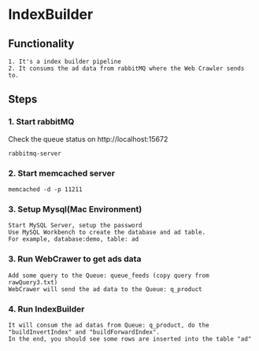 # IndexBuilder
## Functionality
```
1. It's a index builder pipeline
2. It consums the ad data from rabbitMQ where the Web Crawler sends to.
```
## Steps
### 1. Start rabbitMQ
Check the queue status on http://localhost:15672
```
rabbitmq-server
```
### 2. Start memcached server
```
memcached -d -p 11211
```
### 3. Setup Mysql(Mac Environment)
```
Start MySQL Server, setup the password
Use MySQL Workbench to create the database and ad table.
For example, database:demo, table: ad
```

### 3. Run WebCrawer to get ads data
```
Add some query to the Queue: queue_feeds (copy query from rawQuery3.txt)
WebCrawer will send the ad data to the Queue: q_product
```

### 4. Run IndexBuilder
```
It will consum the ad datas from Queue: q_product, do the "buildInvertIndex" and "buildForwardIndex".
In the end, you should see some rows are inserted into the table "ad"
```

